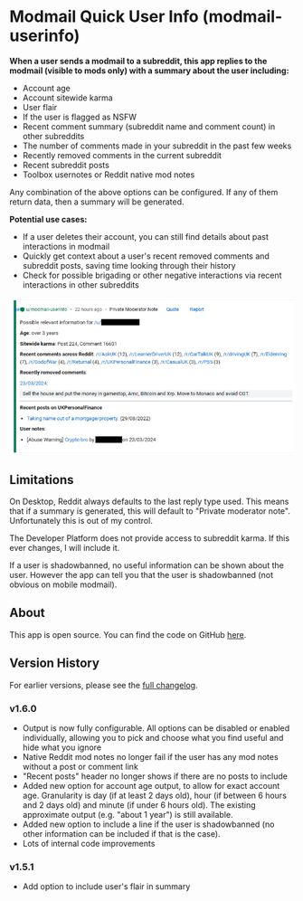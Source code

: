 # Modmail Quick User Info (modmail-userinfo)

**When a user sends a modmail to a subreddit, this app replies to the modmail (visible to mods only) with a summary about the user including:**

* Account age
* Account sitewide karma
* User flair
* If the user is flagged as NSFW
* Recent comment summary (subreddit name and comment count) in other subreddits
* The number of comments made in your subreddit in the past few weeks
* Recently removed comments in the current subreddit
* Recent subreddit posts
* Toolbox usernotes or Reddit native mod notes

Any combination of the above options can be configured. If any of them return data, then a summary will be generated.

**Potential use cases:**

* If a user deletes their account, you can still find details about past interactions in modmail
* Quickly get context about a user's recent removed comments and subreddit posts, saving time looking through their history
* Check for possible brigading or other negative interactions via recent interactions in other subreddits

![Example modmail output](https://raw.githubusercontent.com/fsvreddit/modmail-userinfo/main/doc_images/examplesummary.png)

## Limitations

On Desktop, Reddit always defaults to the last reply type used. This means that if a summary is generated, this will default to "Private moderator note". Unfortunately this is out of my control.

The Developer Platform does not provide access to subreddit karma. If this ever changes, I will include it.

If a user is shadowbanned, no useful information can be shown about the user. However the app can tell you that the user is shadowbanned (not obvious on mobile modmail).

## About

This app is open source. You can find the code on GitHub [here](https://github.com/fsvreddit/modmail-userinfo).

## Version History

For earlier versions, please see the [full changelog](https://github.com/fsvreddit/modmail-userinfo/blob/main/changelog.md).

### v1.6.0

* Output is now fully configurable. All options can be disabled or enabled individually, allowing you to pick and choose what you find useful and hide what you ignore
* Native Reddit mod notes no longer fail if the user has any mod notes without a post or comment link
* "Recent posts" header no longer shows if there are no posts to include
* Added new option for account age output, to allow for exact account age. Granularity is day (if at least 2 days old), hour (if between 6 hours and 2 days old) and minute (if under 6 hours old). The existing approximate output (e.g. "about 1 year") is still available.
* Added new option to include a line if the user is shadowbanned (no other information can be included if that is the case).
* Lots of internal code improvements

### v1.5.1

* Add option to include user's flair in summary
